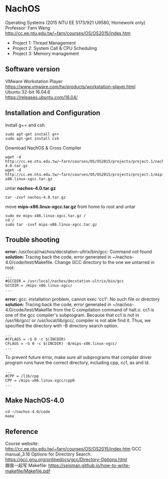 # NachOS
Operating Systems (2015 NTU EE 5173/921 U9580, Homework only)<br/>
Professor: Farn Wang<br/>
http://cc.ee.ntu.edu.tw/~farn/courses/OS/OS2015/index.htm

* Project 1: Thread Management
* Project 2: System Call & CPU Scheduling
* Project 3: Memory management


## Software version<br/>
VMware Workstation Player<br/>
https://www.vmware.com/tw/products/workstation-player.html<br/>
Ubuntu 32-bit 16.04.6<br/>
https://releases.ubuntu.com/16.04/<br/>


## Installation and Configuration<br/>
Install g++ and csh
```
sudo apt-get install g++
sudo apt-get install csh
```
Download NachOS & Cross Compiler
```
wget -d http://cc.ee.ntu.edu.tw/~farn/courses/OS/OS2015/projects/project.1/nachos-4.0.tar.gz
wget -d http://cc.ee.ntu.edu.tw/~farn/courses/OS/OS2015/projects/project.1/mips-x86.linux-xgcc.tar.gz
```
untar **nachos-4.0.tar.gz**
```
tar -zxvf nachos-4.0.tar.gz
```
move **mips-x86.linux-xgcc.tar.gz** from home to root and untar
```
sudo mv mips-x86.linux-xgcc.tar.gz /
cd /
sudo tar -zxvf mips-x86.linux-xgcc.tar.gz
```
## Trouble shooting
**error:** /usr/local/nachos/decstation-ultrix/bin/gcc: Command not found<br/>
**solution:** Tracing back the code, error generated in ~/nachos-4.0/code/test/Makefile. Change GCC directory to the one we untarred in root.
```
...
#GCCDIR = /usr/local/nachos/decstation-ultrix/bin/gcc
GCCDIR = /mips-x86.linux-xgcc/
...
```
**error:** gcc: installation problem, cannot exec 'cc1': No such file or directory<br/>
**solution:** Tracing back the code, error generated in ~/nachos-4.0/code/test/Makefile from the C compilation command of halt.o. cc1 is one of the gcc compiler's subprogram. Because that cc1 is not in /usr/lib/gcc/ or /usr/local/lib/gcc/, compiler is not able find it. Thus, we specified the directory with -B directory search option.
```
...
#CFLAGS = -G 0 -c $(INCDIR)
CFLAGS = -G 0 -c $(INCDIR) -B/mips-x86.linux-xgcc/
...
```
To prevent future error, make sure all subprograms that compiler driver program runs have the correct directory, including cpp, cc1, as and ld.
```
...
#CPP = /lib/cpp
CPP = /mips-x86.linux-xgcc/cpp0
...
```
## Make NachOS-4.0
```
cd ~/nachos-4.0/code
make
```
## Reference
Course website: http://cc.ee.ntu.edu.tw/~farn/courses/OS/OS2015/index.htm
GCC manual_3.16 Options for Directory Search: https://gcc.gnu.org/onlinedocs/gcc/Directory-Options.html<br/>
跟我一起写 Makefile: https://seisman.github.io/how-to-write-makefile/Makefile.pdf
